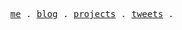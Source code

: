 <p align="center">
  <samp>
    <a href="https://hywax.space/">me</a> .
    <a href="https://hywax.space/projects/posts">blog</a> .
    <a href="https://hywax.space/projects">projects</a> .
    <a href="https://twitter.com/hywax_">tweets</a> .
  </samp>
</p>
